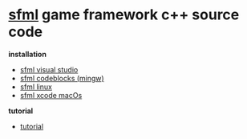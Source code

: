 # [sfml](https://www.sfml-dev.org) game framework c++ source code

**installation**

- [sfml visual studio](https://www.sfml-dev.org/tutorials/2.5/start-vc.php)
- [sfml codeblocks (mingw)](https://www.sfml-dev.org/tutorials/2.5/start-cb.php)
- [sfml linux](https://www.sfml-dev.org/tutorials/2.5/start-linux.php)
- [sfml xcode macOs](https://www.sfml-dev.org/tutorials/2.5/start-osx.php)

**tutorial**

- [tutorial](https://www.sfml-dev.org/learn.php)
